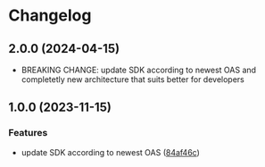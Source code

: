 # Changelog

## 2.0.0 (2024-04-15)

* BREAKING CHANGE: update SDK according to newest OAS and completetly new architecture that suits better for developers

## 1.0.0 (2023-11-15)


### Features

* update SDK according to newest OAS ([84af46c](https://github.com/masspayio/masspay-ruby-sdk/commit/84af46ca1fcf247048e50f6df170cd86f4594184))
